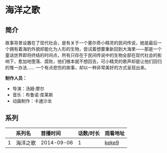 # 海洋之歌


## 简介

故事背景设置在了现代社会，是有关于一个塞尔奇小精灵的民间传说，她是最后一个拥有着海豹外貌却能化为人形的生物，尝试着想要重新回到大海里——那是一个童话世界即将终结的时间点，所有只存在于民间传说中的生物全部在现代社会的影响下，愈加地堕落、腐败，他们根本就不想回去，可小精灵的歌声却是让他们回归的惟一办法……
一个有点悲伤的故事，却以一种非常美好的方式呈现出来。

**制作人员：**
- 导演：汤姆·摩尔
- 音乐：布鲁诺·库莱斯
- 动画制作：卡通沙龙



## 系列

|     | 系列名  | 首播时间       | 话数/时长 | 观看地址                                                    |
| :-- | :--- | :--------- | :---- | :------------------------------------------------------ |
| 1   | 海洋之歌 | 2014-09-06 | 1     | [keke9](https://www.keke9.app/play/177041-4-32411.html) |



